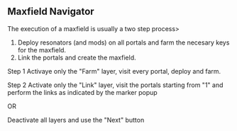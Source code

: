 ## Maxfield Navigator

The execution of a maxfield is usually a two step process>

1. Deploy resonators (and mods) on all portals and farm the necesary keys for the maxfield.
2. Link the portals and create the maxfield.

Step 1
Activaye only the "Farm" layer, visit every portal, deploy and farm.

Step 2
Activate only the "Link" layer, visit the portals starting from "1" and perform the links as indicated by the marker popup

OR

Deactivate all layers and use the "Next" button
